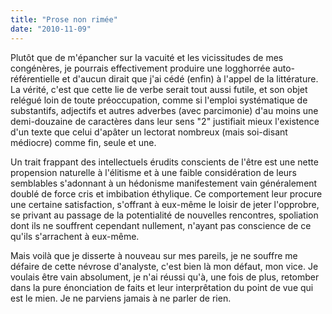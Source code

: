 ```yaml
---
title: "Prose non rimée"
date: "2010-11-09"
---
```


Plutôt que de m'épancher sur la vacuité et les vicissitudes de mes congénères, je pourrais effectivement produire une logghorrée auto-référentielle et d'aucun dirait que j'ai cédé (enfin) à l'appel de la littérature. La vérité, c'est que cette lie de verbe serait tout aussi futile, et son objet relégué loin de toute préoccupation, comme si l'emploi systématique de substantifs, adjectifs et autres adverbes (avec parcimonie) d'au moins une demi-douzaine de caractères dans leur sens "2" justifiait mieux l'existence d'un texte que celui d'apâter un lectorat nombreux (mais soi-disant médiocre) comme fin, seule et une.

Un trait frappant des intellectuels érudits conscients de l'être est une nette propension naturelle à l'élitisme et à une faible considération de leurs semblables s'adonnant à un hédonisme manifestement vain généralement doublé de force cris et imbibation éthylique. Ce comportement leur procure une certaine satisfaction, s'offrant à eux-même le loisir de jeter l'opprobre, se privant au passage de la potentialité de nouvelles rencontres, spoliation dont ils ne souffrent cependant nullement, n'ayant pas conscience de ce qu'ils s'arrachent à eux-même.

Mais voilà que je disserte à nouveau sur mes pareils, je ne souffre me défaire de cette névrose d'analyste, c'est bien là mon défaut, mon vice. Je voulais être vain absolument, je n'ai réussi qu'à, une fois de plus, retomber dans la pure énonciation de faits et leur interprêtation du point de vue qui est le mien. Je ne parviens jamais à ne parler de rien.
